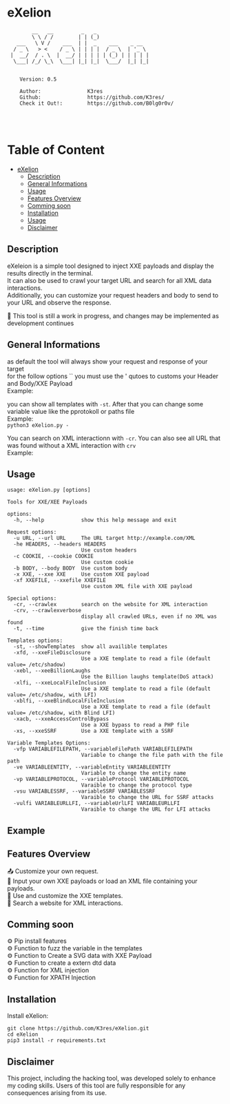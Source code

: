 # eXelion

```
        __   __         _   _                 
        \ \ / /        | | (_)                
   ___   \ V /    ___  | |  _    ___    _ __  
  / _ \   > <    / _ \ | | | |  / _ \  | '_ \ 
 |  __/  / . \  |  __/ | | | | | (_) | | | | |
  \___| /_/ \_\  \___| |_| |_|  \___/  |_| |_|
                      
    
    Version: 0.5 
            
    Author:               K3res
    Github:               https://github.com/K3res/
    Check it Out!:        https://github.com/B0lg0r0v/     
                    

```
<br/>

# Table of Content
- [eXelion](#eXelion)
  * [Description](#Description)
  * [General Informations](#GeneralInformations)
  * [Usage](#Usage)
  * [Features Overview](#FeaturesOverviewt)
  * [Comming soon](#Commingsoon)
  * [Installation](#Installation)
  * [Usage](#Usage)
  * [Disclaimer](#Disclaimer)


## Description

eXeleion is a simple tool designed to inject XXE payloads and display the results directly in the terminal.</br>
It can also be used to crawl your target URL and search for all XML data interactions.</br>
Additionally, you can customize your request headers and body to send to your URL and observe the response.</br>

🔧 This tool is still a work in progress, and changes may be implemented as development continues</br>


## General Informations
as default the tool will always show your request and response of your target </br>
for the follow options `` you must use the ' qutoes to customs your Header and Body/XXE Payload </br>
Example:</br>


you can show all templates with `-st`. After that you can change some variable value like the pprotokoll or paths file</br>
Example:</br>
`python3 eXelion.py -`</br>

You can search on XML interactionn with `-cr`. You can also see all URL that was found without a XML interaction with `crv`</br>
Example:



## Usage
```
usage: eXelion.py [options]

Tools for XXE/XEE Payloads

options:
  -h, --help            show this help message and exit

Request options:
  -u URL, --url URL     The URL target http://example.com/XML
  -he HEADERS, --headers HEADERS
                        Use custom headers
  -c COOKIE, --cookie COOKIE
                        Use custom cookie
  -b BODY, --body BODY  Use custom body
  -x XXE, --xxe XXE     Use custom XXE payload
  -xf XXEFILE, --xxefile XXEFILE
                        Use custom XML file with XXE payload

Special options:
  -cr, --crawlex        search on the website for XML interaction
  -crv, --crawlexverbose
                        display all crawled URLs, even if no XML was found
  -t, --time            give the finish time back

Templates options:
  -st, --showTemplates  show all availible templates
  -xfd, --xxeFileDisclosure
                        Use a XXE template to read a file (default value= /etc/shadow)
  -xebl, --xeeBillionLaughs
                        Use the Billion laughs template(DoS attack)
  -xlfi, --xxeLocalFileInclusion
                        Use a XXE template to read a file (default value= /etc/shadow, with LFI)
  -xblfi, --xxeBlindLocalFileInclusion
                        Use a XXE template to read a file (default value= /etc/shadow, with Blind LFI)
  -xacb, --xxeAccessControlBypass
                        Use a XXE bypass to read a PHP file
  -xs, --xxeSSRF        Use a XXE template with a SSRF

Variable Templates Options:
  -vfp VARIABLEFILEPATH, --variableFilePath VARIABLEFILEPATH
                        Variable to change the file path with the file path
  -ve VARIABLEENTITY, --variableEntity VARIABLEENTITY
                        Variable to change the entity name
  -vp VARIABLEPROTOCOL, --variableProtocol VARIABLEPROTOCOL
                        Varaible to change the protocol type
  -vsu VARIABLESSRF, --variableSSRF VARIABLESSRF
                        Varaible to change the URL for SSRF attacks
  -vulfi VARIABLEURLLFI, --variableUrlLFI VARIABLEURLLFI
                        Varaible to change the URL for LFI attacks
 ```                                                                      

## Example




## Features Overview
📤 Customize your own request.</br>
📑 Input your own XXE payloads or load an XML file containing your payloads.</br>
📝 Use and customize the XXE templates.</br>
🔎 Search a website for XML interactions.</br>
 

## Comming soon
⚙️ Pip install features</br> 
⚙️ Function to fuzz the variable in the templates</br>
⚙️ Function to Create a SVG data with XXE Payload</br>
⚙️ Function to create a extern dtd data</br>
⚙️ Function for XML injection</br>
⚙️ Function for XPATH Injection</br>



## Installation

Install eXelion:

```install
git clone https://github.com/K3res/eXelion.git
cd eXelion
pip3 install -r requirements.txt
```



## Disclaimer
This project, including the hacking tool, was developed solely to enhance my coding skills. Users of this tool are fully responsible for any consequences arising from its use.
